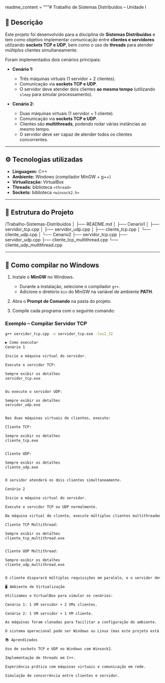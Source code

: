 readme_content = """# Trabalho de Sistemas Distribuídos – Unidade I

## 📌 Descrição
Este projeto foi desenvolvido para a disciplina de **Sistemas Distribuídos** e tem como objetivo implementar comunicação entre **clientes e servidores** utilizando **sockets TCP e UDP**, bem como o uso de **threads** para atender múltiplos clientes simultaneamente.  

Foram implementados dois cenários principais:

- **Cenário 1:**  
  - Três máquinas virtuais (1 servidor + 2 clientes).  
  - Comunicação via **sockets TCP e UDP**.  
  - O servidor deve atender dois clientes **ao mesmo tempo** (utilizando `sleep` para simular processamento).  

- **Cenário 2:**  
  - Duas máquinas virtuais (1 servidor + 1 cliente).  
  - Comunicação via **sockets TCP e UDP**.  
  - Clientes são **multithreads**, podendo rodar várias instâncias ao mesmo tempo.  
  - O servidor deve ser capaz de atender todos os clientes concorrentes.  

---

## ⚙️ Tecnologias utilizadas
- **Linguagem:** C++  
- **Ambiente:** Windows (compilador MinGW + g++)  
- **Virtualização:** VirtualBox  
- **Threads:** biblioteca `<thread>`  
- **Sockets:** biblioteca `<winsock2.h>`  

---

## 📂 Estrutura do Projeto
/Trabalho-Sistemas-Distribuidos
│
├── README.md
│
├── Cenario1
│ ├── servidor_tcp.cpp
│ ├── servidor_udp.cpp
│ ├── cliente_tcp.cpp
│ └── cliente_udp.cpp
│
└── Cenario2
├── servidor_tcp.cpp
├── servidor_udp.cpp
├── cliente_tcp_multithread.cpp
└── cliente_udp_multithread.cpp


---

## 🚀 Como compilar no Windows

1. Instale o **MinGW** no Windows.  
   - Durante a instalação, selecione o compilador `g++`.  
   - Adicione o diretório `bin` do MinGW na variável de ambiente **PATH**.  

2. Abra o **Prompt de Comando** na pasta do projeto.  

3. Compile cada programa com o seguinte comando:  

### Exemplo – Compilar Servidor TCP
```bash
g++ servidor_tcp.cpp -o servidor_tcp.exe -lws2_32

▶️ Como executar
Cenário 1

Inicie a máquina virtual do servidor.

Execute o servidor TCP:

Sempre exibir os detalhes
servidor_tcp.exe


Ou execute o servidor UDP:

Sempre exibir os detalhes
servidor_udp.exe


Nas duas máquinas virtuais de clientes, execute:

Cliente TCP:

Sempre exibir os detalhes
cliente_tcp.exe


Cliente UDP:

Sempre exibir os detalhes
cliente_udp.exe


O servidor atenderá os dois clientes simultaneamente.

Cenário 2

Inicie a máquina virtual do servidor.

Execute o servidor TCP ou UDP normalmente.

Na máquina virtual de cliente, execute múltiplos clientes multithreaded:

Cliente TCP Multithread:

Sempre exibir os detalhes
cliente_tcp_multithread.exe


Cliente UDP Multithread:

Sempre exibir os detalhes
cliente_udp_multithread.exe


O cliente disparará múltiplas requisições em paralelo, e o servidor deve conseguir atendê-las simultaneamente.

🖥️ Ambiente de Virtualização

Utilizamos o VirtualBox para simular os cenários:

Cenário 1: 1 VM servidor + 2 VMs clientes.

Cenário 2: 1 VM servidor + 1 VM cliente.

As máquinas foram clonadas para facilitar a configuração do ambiente.

O sistema operacional pode ser Windows ou Linux (mas este projeto está configurado para Windows).

📚 Aprendizados

Uso de sockets TCP e UDP no Windows com Winsock2.

Implementação de threads em C++.

Experiência prática com máquinas virtuais e comunicação em rede.

Simulação de concorrência entre clientes e servidor.

